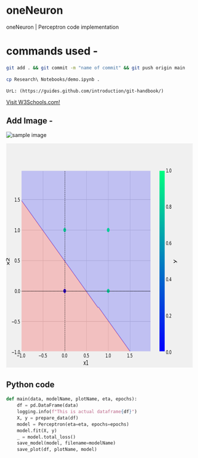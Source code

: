 # oneNeuron
oneNeuron | Perceptron code implementation


# commands used -

```bash
git add . && git commit -m "name of commit" && git push origin main
```

```bash
cp Research\ Notebooks/demo.ipynb .
```
```
UrL: (https://guides.github.com/introduction/git-handbook/)
```
<a href="https://guides.github.com/introduction/git-handbook/">Visit W3Schools.com!</a>

## Add Image -
![sample image](C:\Users\SURESH\Desktop\Live_Code\oneNeuron\plots\or.png)

<img src="plots/or.png" alt="Girl in a jacket" width="500" height="600">

## Python code
```python
def main(data, modelName, plotName, eta, epochs):
    df = pd.DataFrame(data)
    logging.info(f"This is actual dataframe{df}")
    X, y = prepare_data(df)
    model = Perceptron(eta=eta, epochs=epochs)
    model.fit(X, y)
    _ = model.total_loss()
    save_model(model, filename=modelName)
    save_plot(df, plotName, model)

```


